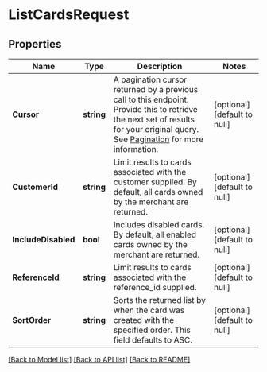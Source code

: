 # ListCardsRequest

## Properties
Name | Type | Description | Notes
------------ | ------------- | ------------- | -------------
**Cursor** | **string** | A pagination cursor returned by a previous call to this endpoint. Provide this to retrieve the next set of results for your original query.  See [Pagination](https://developer.squareup.com/docs/build-basics/common-api-patterns/pagination) for more information. | [optional] [default to null]
**CustomerId** | **string** | Limit results to cards associated with the customer supplied. By default, all cards owned by the merchant are returned. | [optional] [default to null]
**IncludeDisabled** | **bool** | Includes disabled cards. By default, all enabled cards owned by the merchant are returned. | [optional] [default to null]
**ReferenceId** | **string** | Limit results to cards associated with the reference_id supplied. | [optional] [default to null]
**SortOrder** | **string** | Sorts the returned list by when the card was created with the specified order. This field defaults to ASC. | [optional] [default to null]

[[Back to Model list]](../README.md#documentation-for-models) [[Back to API list]](../README.md#documentation-for-api-endpoints) [[Back to README]](../README.md)

